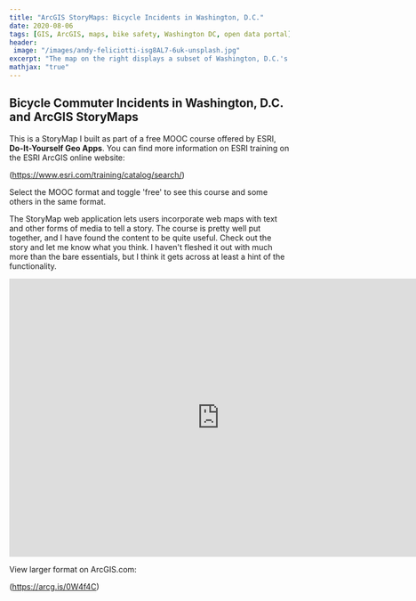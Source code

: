 ```yaml
---
title: "ArcGIS StoryMaps: Bicycle Incidents in Washington, D.C."
date: 2020-08-06
tags: [GIS, ArcGIS, maps, bike safety, Washington DC, open data portal]
header:
 image: "/images/andy-feliciotti-isg8AL7-6uk-unsplash.jpg"
excerpt: "The map on the right displays a subset of Washington, D.C.'s Vision Zero Safety data"
mathjax: "true"
---
```


## Bicycle Commuter Incidents in Washington, D.C. and ArcGIS StoryMaps

This is a StoryMap I built as part of a free MOOC course offered by ESRI, **Do-It-Yourself Geo Apps**.  You can find more information on ESRI training on the ESRI ArcGIS online website:

 (<https://www.esri.com/training/catalog/search/>)
 
 Select the MOOC format and toggle 'free' to see this course and some others in the same format.

The StoryMap web application lets users incorporate web maps with text and other forms of media to tell a story.  The course is pretty well put together, and I have found the content to be quite useful.  Check out the story and let me know what you think. I haven't fleshed it out with much more than the bare essentials, but I think it gets across at least a hint of the functionality.
 
<center>

<iframe src="https://storymaps.arcgis.com/stories/272b786d941b4f438fa2f92ebf90a3d1" width="150%" height="500px" frameborder="0" allowfullscreen allow="geolocation"></iframe>


</center>

View larger format on ArcGIS.com:

(<https://arcg.is/0W4f4C>)
